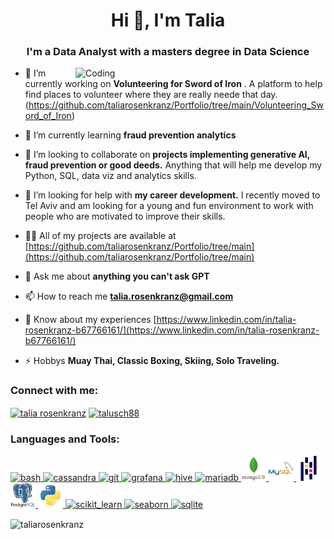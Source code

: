 <h1 align="center">Hi 👋, I'm Talia</h1>
<h3 align="center">I'm a Data Analyst with a masters degree in Data Science</h3>

<p align= "left"> <img align="right" alt="Coding" width="400" src="https://cdn.domestika.org/c_fill,dpr_auto,f_auto,q_auto,w_820/v1586410745/content-items/004/129/018/Female-Jabber-Jab-Gym-original.gif?1586410745">
  
- 🔭 I’m currently working on **Volunteering for Sword of Iron** . A platform to help find places to volunteer where they are really neede that day.(https://github.com/taliarosenkranz/Portfolio/tree/main/Volunteering_Sword_of_Iron)

- 🌱 I’m currently learning **fraud prevention analytics**

- 👯 I’m looking to collaborate on **projects implementing generative AI, fraud prevention or good deeds.** Anything that will help me develop my Python, SQL, data viz and analytics skills.

- 🤝 I’m looking for help with **my career development.** I recently moved to Tel Aviv and am looking for a young and fun environment to work with people who are motivated to improve their skills.

- 👨‍💻 All of my projects are available at [https://github.com/taliarosenkranz/Portfolio/tree/main](https://github.com/taliarosenkranz/Portfolio/tree/main)

- 💬 Ask me about **anything you can't ask GPT**

- 📫 How to reach me **talia.rosenkranz@gmail.com**

- 📄 Know about my experiences [https://www.linkedin.com/in/talia-rosenkranz-b67766161/](https://www.linkedin.com/in/talia-rosenkranz-b67766161/)

- ⚡ Hobbys **Muay Thai, Classic Boxing, Skiing, Solo Traveling.**

<h3 align="left">Connect with me:</h3>
<p align="left">
<a href="https://linkedin.com/in/talia rosenkranz" target="blank"><img align="center" src="https://raw.githubusercontent.com/rahuldkjain/github-profile-readme-generator/master/src/images/icons/Social/linked-in-alt.svg" alt="talia rosenkranz" height="30" width="40" /></a>
<a href="https://instagram.com/talusch88" target="blank"><img align="center" src="https://raw.githubusercontent.com/rahuldkjain/github-profile-readme-generator/master/src/images/icons/Social/instagram.svg" alt="talusch88" height="30" width="40" /></a>
</p>

<h3 align="left">Languages and Tools:</h3>
<p align="left"> <a href="https://www.gnu.org/software/bash/" target="_blank" rel="noreferrer"> <img src="https://www.vectorlogo.zone/logos/gnu_bash/gnu_bash-icon.svg" alt="bash" width="40" height="40"/> </a> <a href="https://cassandra.apache.org/" target="_blank" rel="noreferrer"> <img src="https://www.vectorlogo.zone/logos/apache_cassandra/apache_cassandra-icon.svg" alt="cassandra" width="40" height="40"/> </a> <a href="https://git-scm.com/" target="_blank" rel="noreferrer"> <img src="https://www.vectorlogo.zone/logos/git-scm/git-scm-icon.svg" alt="git" width="40" height="40"/> </a> <a href="https://grafana.com" target="_blank" rel="noreferrer"> <img src="https://www.vectorlogo.zone/logos/grafana/grafana-icon.svg" alt="grafana" width="40" height="40"/> </a> <a href="https://hive.apache.org/" target="_blank" rel="noreferrer"> <img src="https://www.vectorlogo.zone/logos/apache_hive/apache_hive-icon.svg" alt="hive" width="40" height="40"/> </a> <a href="https://mariadb.org/" target="_blank" rel="noreferrer"> <img src="https://www.vectorlogo.zone/logos/mariadb/mariadb-icon.svg" alt="mariadb" width="40" height="40"/> </a> <a href="https://www.mongodb.com/" target="_blank" rel="noreferrer"> <img src="https://raw.githubusercontent.com/devicons/devicon/master/icons/mongodb/mongodb-original-wordmark.svg" alt="mongodb" width="40" height="40"/> </a> <a href="https://www.mysql.com/" target="_blank" rel="noreferrer"> <img src="https://raw.githubusercontent.com/devicons/devicon/master/icons/mysql/mysql-original-wordmark.svg" alt="mysql" width="40" height="40"/> </a> <a href="https://pandas.pydata.org/" target="_blank" rel="noreferrer"> <img src="https://raw.githubusercontent.com/devicons/devicon/2ae2a900d2f041da66e950e4d48052658d850630/icons/pandas/pandas-original.svg" alt="pandas" width="40" height="40"/> </a> <a href="https://www.postgresql.org" target="_blank" rel="noreferrer"> <img src="https://raw.githubusercontent.com/devicons/devicon/master/icons/postgresql/postgresql-original-wordmark.svg" alt="postgresql" width="40" height="40"/> </a> <a href="https://www.python.org" target="_blank" rel="noreferrer"> <img src="https://raw.githubusercontent.com/devicons/devicon/master/icons/python/python-original.svg" alt="python" width="40" height="40"/> </a> <a href="https://scikit-learn.org/" target="_blank" rel="noreferrer"> <img src="https://upload.wikimedia.org/wikipedia/commons/0/05/Scikit_learn_logo_small.svg" alt="scikit_learn" width="40" height="40"/> </a> <a href="https://seaborn.pydata.org/" target="_blank" rel="noreferrer"> <img src="https://seaborn.pydata.org/_images/logo-mark-lightbg.svg" alt="seaborn" width="40" height="40"/> </a> <a href="https://www.sqlite.org/" target="_blank" rel="noreferrer"> <img src="https://www.vectorlogo.zone/logos/sqlite/sqlite-icon.svg" alt="sqlite" width="40" height="40"/> </a> </p>

<p><img align="center" src="https://github-readme-stats.vercel.app/api/top-langs?username=taliarosenkranz&show_icons=true&locale=en&layout=compact" alt="taliarosenkranz" /></p>

